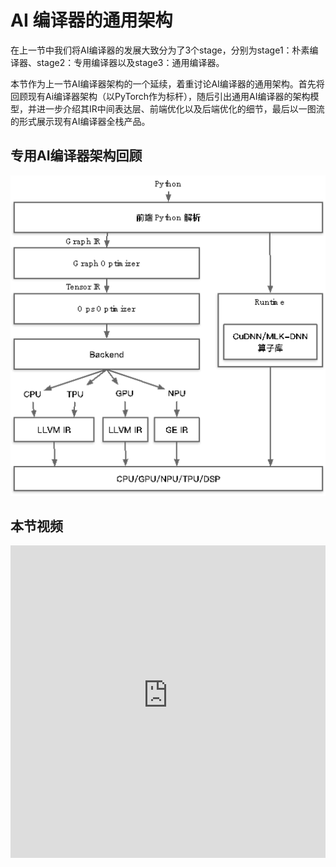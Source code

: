 # AI 编译器的通用架构

在上一节中我们将AI编译器的发展大致分为了3个stage，分别为stage1：朴素编译器、stage2：专用编译器以及stage3：通用编译器。

本节作为上一节AI编译器架构的一个延续，着重讨论AI编译器的通用架构。首先将回顾现有Ai编译器架构（以PyTorch作为标杆），随后引出通用AI编译器的架构模型，并进一步介绍其IR中间表达层、前端优化以及后端优化的细节，最后以一图流的形式展示现有AI编译器全栈产品。

## 专用AI编译器架构回顾

![专用AI编译器架构图](./images/architecture01.png)




## 本节视频

<html>
<iframe src="https:&as_wide=1&high_quality=1&danmaku=0&t=30&autoplay=0" width="100%" height="500" scrolling="no" border="0" frameborder="no" framespacing="0" allowfullscreen="true"> </iframe>
</html>
